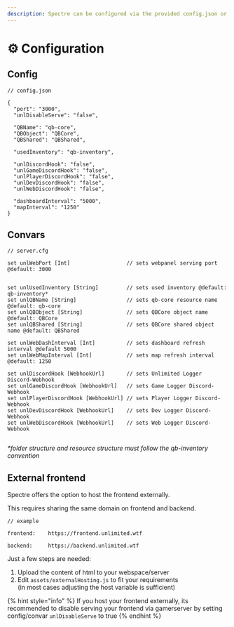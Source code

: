 ```yaml
---
description: Spectre can be configured via the provided config.json or by setting convars.
---
```


# ⚙ Configuration

## Config

```
// config.json

{
  "port": "3000",
  "unlDisableServe": "false",

  "QBName": "qb-core",
  "QBObject": "QBCore",
  "QBShared": "QBShared",

  "usedInventory": "qb-inventory",

  "unlDiscordHook": "false",
  "unlGameDiscordHook": "false",
  "unlPlayerDiscordHook": "false",
  "unlDevDiscordHook": "false",
  "unlWebDiscordHook": "false",

  "dashboardInterval": "5000",
  "mapInterval": "1250"
}

```

## Convars

```js-templates
// server.cfg

set unlWebPort [Int]                  // sets webpanel serving port @default: 3000


set unlUsedInventory [String]         // sets used inventory @default: qb-inventory*
set unlQBName [String]                // sets qb-core resource name @default: qb-core
set unlQBObject [String]              // sets QBCore object name @default: QBCore
set unlQBShared [String]              // sets QBCore shared object name @default: QBShared

set unlWebDashInterval [Int]          // sets dashboard refresh interval @default 5000
set unlWebMapInterval [Int]           // sets map refresh interval @default: 1250

set unlDiscordHook [WebhookUrl]       // sets Unlimited Logger Discord-Webhook
set unlGameDiscordHook [WebhookUrl]   // sets Game Logger Discord-Webhook
set unlPlayerDiscordHook [WebhookUrl] // sets Player Logger Discord-Webhook
set unlDevDiscordHook [WebhookUrl]    // sets Dev Logger Discord-Webhook
set unlWebDiscordHook [WebhookUrl]    // sets Web Logger Discord-Webhook


```

_\*folder structure and resource structure must follow the qb-inventory convention_

## External frontend

Spectre offers the option to host the frontend externally.&#x20;

This requires sharing the same domain on frontend and backend.

```
// example

frontend:    https://frontend.unlimited.wtf

backend:     https://backend.unlimited.wtf
```

Just a few steps are needed:

1. Upload the content of html to your webspace/server
2. Edit `assets/externalHosting.js` to fit your requirements\
   (in most cases adjusting the host variable is sufficient)

{% hint style="info" %}
If you host your frontend externally, its recommended to disable serving your frontend via gamerserver by setting config/convar `unlDisableServe` to true
{% endhint %}
